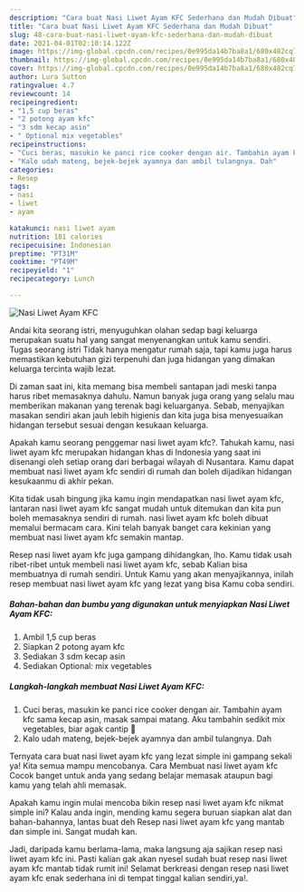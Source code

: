 ```yaml
---
description: "Cara buat Nasi Liwet Ayam KFC Sederhana dan Mudah Dibuat"
title: "Cara buat Nasi Liwet Ayam KFC Sederhana dan Mudah Dibuat"
slug: 48-cara-buat-nasi-liwet-ayam-kfc-sederhana-dan-mudah-dibuat
date: 2021-04-01T02:10:14.122Z
image: https://img-global.cpcdn.com/recipes/0e995da14b7ba8a1/680x482cq70/nasi-liwet-ayam-kfc-foto-resep-utama.jpg
thumbnail: https://img-global.cpcdn.com/recipes/0e995da14b7ba8a1/680x482cq70/nasi-liwet-ayam-kfc-foto-resep-utama.jpg
cover: https://img-global.cpcdn.com/recipes/0e995da14b7ba8a1/680x482cq70/nasi-liwet-ayam-kfc-foto-resep-utama.jpg
author: Lura Sutton
ratingvalue: 4.7
reviewcount: 14
recipeingredient:
- "1,5 cup beras"
- "2 potong ayam kfc"
- "3 sdm kecap asin"
- " Optional mix vegetables"
recipeinstructions:
- "Cuci beras, masukin ke panci rice cooker dengan air. Tambahin ayam kfc sama kecap asin, masak sampai matang. Aku tambahin sedikit mix vegetables, biar agak cantip 🌈"
- "Kalo udah mateng, bejek-bejek ayamnya dan ambil tulangnya. Dah"
categories:
- Resep
tags:
- nasi
- liwet
- ayam

katakunci: nasi liwet ayam 
nutrition: 181 calories
recipecuisine: Indonesian
preptime: "PT31M"
cooktime: "PT49M"
recipeyield: "1"
recipecategory: Lunch

---
```



![Nasi Liwet Ayam KFC](https://img-global.cpcdn.com/recipes/0e995da14b7ba8a1/680x482cq70/nasi-liwet-ayam-kfc-foto-resep-utama.jpg)

Andai kita seorang istri, menyuguhkan olahan sedap bagi keluarga merupakan suatu hal yang sangat menyenangkan untuk kamu sendiri. Tugas seorang istri Tidak hanya mengatur rumah saja, tapi kamu juga harus memastikan kebutuhan gizi terpenuhi dan juga hidangan yang dimakan keluarga tercinta wajib lezat.

Di zaman  saat ini, kita memang bisa membeli santapan jadi meski tanpa harus ribet memasaknya dahulu. Namun banyak juga orang yang selalu mau memberikan makanan yang terenak bagi keluarganya. Sebab, menyajikan masakan sendiri akan jauh lebih higienis dan kita juga bisa menyesuaikan hidangan tersebut sesuai dengan kesukaan keluarga. 



Apakah kamu seorang penggemar nasi liwet ayam kfc?. Tahukah kamu, nasi liwet ayam kfc merupakan hidangan khas di Indonesia yang saat ini disenangi oleh setiap orang dari berbagai wilayah di Nusantara. Kamu dapat membuat nasi liwet ayam kfc sendiri di rumah dan boleh dijadikan hidangan kesukaanmu di akhir pekan.

Kita tidak usah bingung jika kamu ingin mendapatkan nasi liwet ayam kfc, lantaran nasi liwet ayam kfc sangat mudah untuk ditemukan dan kita pun boleh memasaknya sendiri di rumah. nasi liwet ayam kfc boleh dibuat memalui bermacam cara. Kini telah banyak banget cara kekinian yang membuat nasi liwet ayam kfc semakin mantap.

Resep nasi liwet ayam kfc juga gampang dihidangkan, lho. Kamu tidak usah ribet-ribet untuk membeli nasi liwet ayam kfc, sebab Kalian bisa membuatnya di rumah sendiri. Untuk Kamu yang akan menyajikannya, inilah resep membuat nasi liwet ayam kfc yang lezat yang bisa Kamu coba sendiri.

<!--inarticleads1-->

##### Bahan-bahan dan bumbu yang digunakan untuk menyiapkan Nasi Liwet Ayam KFC:

1. Ambil 1,5 cup beras
1. Siapkan 2 potong ayam kfc
1. Sediakan 3 sdm kecap asin
1. Sediakan  Optional: mix vegetables




<!--inarticleads2-->

##### Langkah-langkah membuat Nasi Liwet Ayam KFC:

1. Cuci beras, masukin ke panci rice cooker dengan air. Tambahin ayam kfc sama kecap asin, masak sampai matang. Aku tambahin sedikit mix vegetables, biar agak cantip 🌈
1. Kalo udah mateng, bejek-bejek ayamnya dan ambil tulangnya. Dah




Ternyata cara buat nasi liwet ayam kfc yang lezat simple ini gampang sekali ya! Kita semua mampu mencobanya. Cara Membuat nasi liwet ayam kfc Cocok banget untuk anda yang sedang belajar memasak ataupun bagi kamu yang telah ahli memasak.

Apakah kamu ingin mulai mencoba bikin resep nasi liwet ayam kfc nikmat simple ini? Kalau anda ingin, mending kamu segera buruan siapkan alat dan bahan-bahannya, lantas buat deh Resep nasi liwet ayam kfc yang mantab dan simple ini. Sangat mudah kan. 

Jadi, daripada kamu berlama-lama, maka langsung aja sajikan resep nasi liwet ayam kfc ini. Pasti kalian gak akan nyesel sudah buat resep nasi liwet ayam kfc mantab tidak rumit ini! Selamat berkreasi dengan resep nasi liwet ayam kfc enak sederhana ini di tempat tinggal kalian sendiri,ya!.

